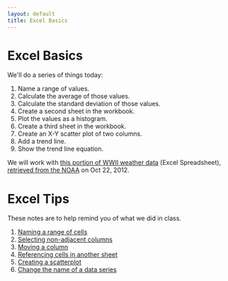 ```yaml
---
layout: default
title: Excel Basics
---
```


# Excel Basics

We'll do a series of things today:

1. Name a range of values.
1. Calculate the average of those values.
1. Calculate the standard deviation of those values.
1. Create a second sheet in the workbook.
1. Plot the values as a histogram.
1. Create a third sheet in the workbook.
1. Create an X-Y scatter plot of two columns.
1. Add a trend line.
1. Show the trend line equation.

We will work with [this portion of WWII weather data]({{site.url}}/downloads/world-war-two-data.xls) (Excel Spreadsheet), [retrieved from the NOAA](http://www.ncdc.noaa.gov/oa/climate/online/ww-ii-data.html#FILES) on Oct 22, 2012.

# Excel Tips

These notes are to help remind you of what we did in class.

1. [Naming a range of cells](http://www.contextures.com/xlNames01.html)
1. [Selecting non-adjacent columns](http://spreadsheets.about.com/od/exceltips/qt/8830nonadjacent.htm)
1. [Moving a column](http://superuser.com/questions/178222/excel-keyboard-shortcut-to-move-swap-column-left-or-right)
1. [Referencing cells in another sheet](http://www.tech-recipes.com/rx/1604/excel_how_to_reference_cells_in_other_worksheets/)
1. [Creating a scatterplot](http://www.ncsu.edu/labwrite/res/gt/graphtut-home.html)
1. [Change the name of a data series](http://office.microsoft.com/en-us/excel-help/change-data-series-names-or-legend-text-HP005198820.aspx)